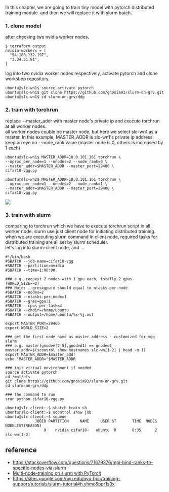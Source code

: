 In this chapter, we are going to train tiny model with pytorch distributed training module.
and then we will replace it with slurm batch.

### 1. clone model ###

after checking two nvidia worker nodes.
```
$ terraform output
nvidia-workers = [
  "54.180.132.197",
  "3.34.51.81",
]
```
log into two nvidia worker nodes respectively, activate pytorch and clone workshop repository. 
```
ubuntu@slc-wn1$ source activate pytorch
ubuntu@slc-wn1$ git clone https://github.com/gnosia93/slurm-on-grv.git
ubuntu@slc-wn1$ cd slurm-on-grv/ddp
```


### 2. train with torchrun ###
replace --master_addr with master node's private ip and execute torchrun at all worker nodes.   
all worker nodes couble be master node, but here we select slc-wn1 as a master. In this example, MASTER_ADDR is slc-wn1's private ip address. 
keep an eye on --node_rank value (master node is 0, others is increased by 1 each)
```
ubuntu@slc-wn1$ MASTER_ADDR=10.0.101.161 torchrun \
--nproc_per_node=1 --nnodes=2 --node_rank=0 \
--master_addr=$MASTER_ADDR --master_port=29400 \
cifar10-vgg.py

ubuntu@slc-wn2$ MASTER_ADDR=10.0.101.161 torchrun \
--nproc_per_node=1 --nnodes=2 --node_rank=1 \
--master_addr=$MASTER_ADDR --master_port=29400 \
cifar10-vgg.py
```
![](https://github.com/gnosia93/slurm-on-grv/blob/main/slurm/images/torchrun-1.png)



### 3. train with slurm ###
comparing to torchrun which we have to execute torchrun script in all worker node, slurm use just client node for initiating distributed training. 
when we are executing slurm command in client node, required tasks for distributed training are all set by slurm scheduler.   
let's log into slurm-client node, and ...

```
#!/bin/bash
#SBATCH --job-name=cifar10-vgg
#SBATCH --partition=nvidia
#SBATCH --time=1:00:00

### e.g. request 2 nodes with 1 gpu each, totally 2 gpus (WORLD_SIZE==2)
### Note: --gres=gpu:x should equal to ntasks-per-node
#SBATCH --nodes=2
#SBATCH --ntasks-per-node=1
#SBATCH --gres=gpu:1
#SBATCH --cpus-per-task=4
#SBATCH --chdir=/home/ubuntu
#SBATCH --output=/home/ubuntu/%x-%j.out

export MASTER_PORT=29400
export WORLD_SIZE=2

### get the first node name as master address - customized for vgg slurm
### e.g. master(gnodee[2-5],gnoded1) == gnodee2
master_addr=$(scontrol show hostnames slc-wn[1-2] | head -n 1)
export MASTER_ADDR=$master_addr
echo "MASTER_ADDR="$MASTER_ADDR

### init virtual environment if needed
source activate pytorch
cd /mnt/efs
git clone https://github.com/gnosia93/slurm-on-grv.git
cd slurm-on-grv/ddp

### the command to run
srun python cifar10-vgg.py
```

```
ubuntu@slc-client:~$ sbatch train.sh
ubuntu@slc-client:~$ scontrol show job
ubuntu@slc-client:~$ squeue
             JOBID PARTITION     NAME     USER ST       TIME  NODES NODELIST(REASON)
                 9    nvidia cifar10-   ubuntu  R       0:35      2 slc-wn[1-2]
```

## reference ##

* https://stackoverflow.com/questions/71679376/mpi-bind-ranks-to-specific-nodes-via-slurm
* [Multi-node-training on slurm with PyTorch](https://gist.github.com/TengdaHan/1dd10d335c7ca6f13810fff41e809904)
* https://sites.google.com/nyu.edu/nyu-hpc/training-support/tutorials/slurm-tutorial#h.yhmo5ppr1s3x

